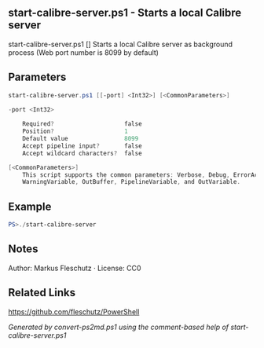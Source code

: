## start-calibre-server.ps1 - Starts a local Calibre server

start-calibre-server.ps1 [<port>]
Starts a local Calibre server as background process (Web port number is 8099 by default)

## Parameters
```powershell
start-calibre-server.ps1 [[-port] <Int32>] [<CommonParameters>]

-port <Int32>
    
    Required?                    false
    Position?                    1
    Default value                8099
    Accept pipeline input?       false
    Accept wildcard characters?  false

[<CommonParameters>]
    This script supports the common parameters: Verbose, Debug, ErrorAction, ErrorVariable, WarningAction, 
    WarningVariable, OutBuffer, PipelineVariable, and OutVariable.
```

## Example
```powershell
PS>./start-calibre-server
```

## Notes
Author: Markus Fleschutz · License: CC0

## Related Links
https://github.com/fleschutz/PowerShell

*Generated by convert-ps2md.ps1 using the comment-based help of start-calibre-server.ps1*
